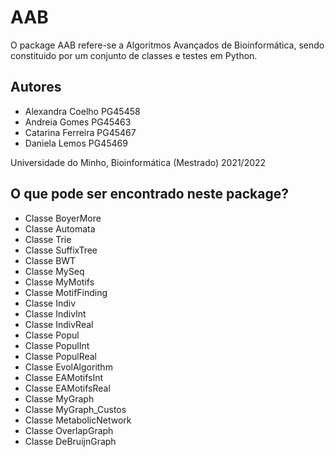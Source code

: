 # AAB
O package AAB refere-se a Algoritmos Avançados de Bioinformática, sendo constituido por um conjunto de classes e testes em Python.

## Autores
 * Alexandra Coelho PG45458
 * Andreia Gomes PG45463
 * Catarina Ferreira PG45467
 * Daniela Lemos PG45469

Universidade do Minho, Bioinformática (Mestrado) 2021/2022


## O que pode ser encontrado neste package?
 * Classe BoyerMore
 * Classe Automata
 * Classe Trie
 * Classe SuffixTree
 * Classe BWT
 * Classe MySeq
 * Classe MyMotifs
 * Classe MotifFinding
 * Classe Indiv
 * Classe IndivInt
 * Classe IndivReal
 * Classe Popul
 * Classe PopulInt
 * Classe PopulReal
 * Classe EvolAlgorithm
 * Classe EAMotifsInt
 * Classe EAMotifsReal
 * Classe MyGraph
 * Classe MyGraph_Custos
 * Classe MetabolicNetwork
 * Classe OverlapGraph
 * Classe DeBruijnGraph

